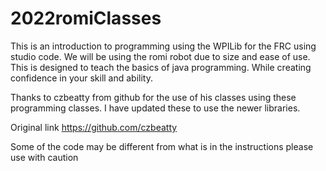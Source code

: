 # 2022romiClasses

This is an introduction to programming using the WPILib for the FRC using studio code.  We will be using the romi robot due to size and ease of use.  This is designed to teach the basics of java programming.  While creating confidence in your skill and ability. 



Thanks to czbeatty from github for the use of his classes using these programming classes.  I have updated these to use the newer libraries.

Original link
https://github.com/czbeatty

Some of the code may be different from what is in the instructions please use with caution 
